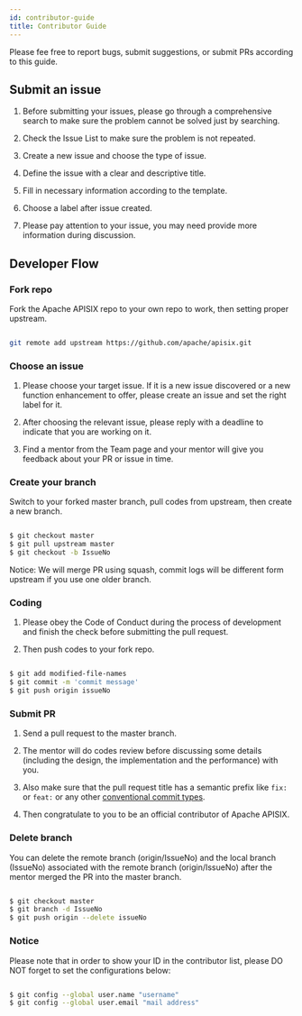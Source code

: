 ```yaml
---
id: contributor-guide
title: Contributor Guide
---
```

Please fee free to report bugs, submit suggestions, or submit PRs according to this guide.

## Submit an issue

1.  Before submitting your issues, please go through a comprehensive search to make sure the problem cannot be solved just by searching.

2.  Check the Issue List to make sure the problem is not repeated.

3.  Create a new issue and choose the type of issue.

4.  Define the issue with a clear and descriptive title.

5.  Fill in necessary information according to the template.

6.  Choose a label after issue created.

7.  Please pay attention to your issue, you may need provide more information during discussion.

## Developer Flow

### Fork repo

Fork the Apache APISIX repo to your own repo to work, then setting proper upstream.

```sh

git remote add upstream https://github.com/apache/apisix.git

```

### Choose an issue

1.  Please choose your target issue. If it is a new issue discovered or a new function enhancement to offer, please create an issue and set the right label for it.

2.  After choosing the relevant issue, please reply with a deadline to indicate that you are working on it.

3.  Find a mentor from the Team page and your mentor will give you feedback about your PR or issue in time.

### Create your branch

Switch to your forked master branch, pull codes from upstream, then create a new branch.

```sh

$ git checkout master
$ git pull upstream master
$ git checkout -b IssueNo

```

Notice: We will merge PR using squash, commit logs will be different form upstream if you use one older branch.

### Coding

1.  Please obey the Code of Conduct during the process of development and finish the check before submitting the pull request.

2.  Then push codes to your fork repo.

```sh

$ git add modified-file-names
$ git commit -m 'commit message'
$ git push origin issueNo

```

### Submit PR

1.  Send a pull request to the master branch.

2.  The mentor will do codes review before discussing some details (including the design, the implementation and the performance) with you.

3.  Also make sure that the pull request title has a semantic prefix like `fix:` or `feat:` or any other [conventional commit types](https://github.com/commitizen/conventional-commit-types/blob/master/index.json).

4.  Then congratulate to you to be an official contributor of Apache APISIX.

### Delete branch

You can delete the remote branch (origin/IssueNo) and the local branch (IssueNo) associated with the remote branch (origin/IssueNo) after the mentor merged the PR into the master branch.

```sh

$ git checkout master
$ git branch -d IssueNo
$ git push origin --delete issueNo

```

### Notice

Please note that in order to show your ID in the contributor list, please DO NOT forget to set the configurations below:

```sh

$ git config --global user.name "username"
$ git config --global user.email "mail address"

```
